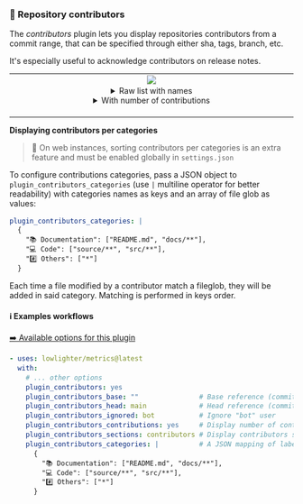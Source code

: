 ### 🏅 Repository contributors

The *contributors* plugin lets you display repositories contributors from a commit range, that can be specified through either sha, tags, branch, etc.

It's especially useful to acknowledge contributors on release notes.

<table>
  <td align="center">
    <img src="https://github.com/lowlighter/lowlighter/blob/master/metrics.plugin.contributors.categories.svg">
    <details><summary>Raw list with names</summary>
      <img src="https://github.com/lowlighter/lowlighter/blob/master/metrics.plugin.contributors.svg">
    </details>
    <details><summary>With number of contributions</summary>
      <img src="https://github.com/lowlighter/lowlighter/blob/master/metrics.plugin.contributors.contributions.svg">
    </details>
    <img width="900" height="1" alt="">
  </td>
</table>

**Displaying contributors per categories**

> 🔣 On web instances, sorting contributors per categories is an extra feature and must be enabled globally in `settings.json`

To configure contributions categories, pass a JSON object to `plugin_contributors_categories` (use `|` multiline operator for better readability) with categories names as keys and an array of file glob as values:

```yaml
plugin_contributors_categories: |
  {
    "📚 Documentation": ["README.md", "docs/**"],
    "💻 Code": ["source/**", "src/**"],
    "#️⃣ Others": ["*"]
  }
```

Each time a file modified by a contributor match a fileglob, they will be added in said category.
Matching is performed in keys order.

#### ℹ️ Examples workflows

[➡️ Available options for this plugin](metadata.yml)

```yaml
- uses: lowlighter/metrics@latest
  with:
    # ... other options
    plugin_contributors: yes
    plugin_contributors_base: ""               # Base reference (commit, tag, branch, etc.)
    plugin_contributors_head: main             # Head reference (commit, tag, branch, etc.)
    plugin_contributors_ignored: bot           # Ignore "bot" user
    plugin_contributors_contributions: yes     # Display number of contributions for each contributor
    plugin_contributors_sections: contributors # Display contributors sections
    plugin_contributors_categories: |          # A JSON mapping of labels by files edited
      {
        "📚 Documentation": ["README.md", "docs/**"],
        "💻 Code": ["source/**", "src/**"],
        "#️⃣ Others": ["*"]
      }
```